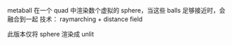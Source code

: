 
metaball
在一个 quad 中渲染数个虚拟的 sphere，当这些 balls 足够接近时，会融合到一起
技术：
    raymarching + distance field

此版本仅将 sphere 渲染成 unlit
